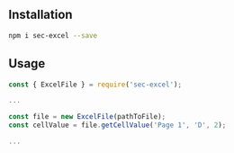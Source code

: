 ## Installation
```bash
npm i sec-excel --save
```

## Usage
```javascript
const { ExcelFile } = require('sec-excel');

...

const file = new ExcelFile(pathToFile);
const cellValue = file.getCellValue('Page 1', 'D', 2);

...
```